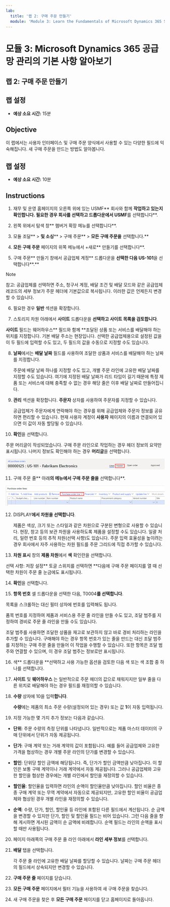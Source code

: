 ```yaml
---
lab:
  title: '랩 2: 구매 주문 만들기'
  module: 'Module 3: Learn the Fundamentals of Microsoft Dynamics 365 Supply Chain Management'
---
```


# 모듈 3: Microsoft Dynamics 365 공급망 관리의 기본 사항 알아보기

## 랩 2: 구매 주문 만들기

## 랩 설정

   - **예상 소요 시간:** 15분

## Objective

이 랩에서는 사용자 인터페이스 및 구매 주문 양식에서 사용할 수 있는 다양한 필드에 익숙해집니다. 새 구매 주문을 만드는 방법도 알아봅니다.


## 랩 설정

   - **예상 소요 시간:** 10분

## Instructions

1. 재무 및 운영 홈페이지의 오른쪽 위에 있는 USMF** 회사와 함께 **작업하고 있는지 확인합니다. 필요한 경우 회사를 선택하고 드롭다운에서 USMF**를 선택합니다**.

2. 왼쪽 위에서 탐색 창** 햄버거 확장 메뉴를 선택합니다**.

3. 모듈 조달** > **및 소싱**** > 구매 주문** > **모든 구매 주문을** 선택합니다.**

4. **모든 구매 주문** 페이지의 위쪽 메뉴에서 +새로** 만들기를 선택합니다**.

5. 구매 주문** 만들기 창에서 공급업체 계정** 드롭다운을 **선택한 다음 US-101**을 선택합니다**.**

> [!NOTE]
> 참고: 공급업체를 선택하면 주소, 청구서 계정, 배달 조건 및 배달 모드와 같은 공급업체 레코드의 세부 정보가 주문 헤더에 기본값으로 복사됩니다. 이러한 값은 언제든지 변경할 수 있습니다.

6. 필요한 경우 **일반** 섹션을 확장합니다.

7. 스토리지 차원 아래에서 **사이트** 드롭다운을 **선택하고 사이트 목록을 검토합니다**.

**사이트** 필드는 웨어하우스** 필드와 함께 **조달된 상품 또는 서비스를 배달해야 하는 위치를 지정합니다. 기본 배달 주소는 현장입니다. 선택한 공급업체용으로 설정된 값을 이 두 필드에 입력할 수도 있고, 두 필드의 값을 수동으로 지정할 수도 있습니다.

8. **날짜**에서는 **배달 날짜** 필드를 사용하여 조달한 상품과 서비스를 배달해야 하는 날짜를 지정합니다.

    주문에 배달 날짜 하나를 지정할 수도 있고, 개별 주문 라인에 고유한 배달 날짜를 지정할 수도 있습니다. 여기에 지정된 배달 날짜가 리드 타임이 길기 때문에 특정 제품 또는 서비스에 대해 충족할 수 없는 경우 해당 줄은 이후 배달 날짜로 만들어집니다.

9. **관리** 섹션을 확장합니다. **주문자** 상자를 사용하여 주문자를 지정할 수 있습니다.

    공급업체가 주문자에게 연락해야 하는 경우를 위해 공급업체와 주문자 정보를 공유하면 편리할 수 있습니다. 현재 사용자 계정이 **사용자** 페이지의 이름과 연결되어 있으면 이 값이 자동 할당될 수 있습니다.

10. **확인**을 선택합니다.

주문 머리글이 작성되었습니다. 구매 주문 라인으로 작업하는 경우 헤더 정보의 요약만 표시됩니다. 나머지 정보도 확인해야 하는 경우 **머리글**을 선택합니다.

![주문 정보의 요약이 표시되는 주문 헤더를 보여 주는 스크린샷. 머리글이라는 단어가 강조 표시됩니다.](./media/03-learn-the-fundamentals-of-dynamics-365-supply-chain-management-17.png)

11. 구매 주문 줄** 아래**의 메뉴에서 구매 주문 줄을** 선택합니다**.

![구매 주문 라인을 보여 주는 스크린샷](./media/03-learn-the-fundamentals-of-dynamics-365-supply-chain-management-18.png)

12. DISPLAY**에서 **차원을** 선택합니다**.

    제품은 색상, 크기 또는 스타일과 같은 차원으로 구분된 변형으로 사용할 수 있습니다. 현장, 창고 등의 보관 차원을 사용하도록 제품을 설정할 수도 있습니다. 일괄 처리, 일련 번호 등의 추적 차원(선택 사항)도 있습니다. 주문 입력 효율성을 높이려는 경우 회사에서 자주 사용하는 차원 필드를 주문 그리드에 직접 추가할 수 있습니다.

13. **차원 표시** 창의 **제품 차원**에서 **색** 확인란을 선택합니다.

선택 사항: 저장 설정** 토글 스위치를 선택하면 **다음에 구매 주문 페이지를 열 때 선택한 차원이 주문 줄 눈금에도 표시됩니다.

14. **확인**을 선택합니다.

15. **항목 번호** 셀 드롭다운을 선택한 다음, T0004**를 선택합니다**.

목록을 스크롤하는 대신 필터 상자에 번호를 입력해도 됩니다.

품목 번호를 지정하여 제품과 서비스용 주문 줄 라인을 만들 수도 있고, 조달 범주를 지정하여 경비로 주문 줄 라인을 만들 수도 있습니다.

조달 범주를 사용하면 조달한 상품을 재고로 보관하지 않고 바로 경비 처리하는 라인을 추가할 수 있습니다. 구매해야 하는 경우 항목 번호가 있는 줄을 만드는 대신 조달 범주를 지정하는 구매 주문 줄을 만들어 이 작업을 수행할 수 있습니다. 또한 항목은 조달 범주와 연결할 수 있으며, 이 경우 조달 범주는 정보로만 표시됩니다.

16. 색** 드롭다운을 **선택하고 사용 가능한 옵션을 검토한 다음 색 또는 색 조합 중 하나를 선택합니다.

17. **사이트** 및 **웨어하우스** 는 일반적으로 주문 헤더의 값으로 채워지지만 일부 줄을 다른 위치로 배달해야 하는 경우 필드를 재정의할 수 있습니다.

18. **수량** 상자에 10을 입력**합니다**.

    **수량**에는 제품의 최소 주문 수량(설정되어 있는 경우) 또는 값 **1**이 자동 입력됩니다.

19. 지정 가능한 몇 가지 추가 정보는 다음과 같습니다.

- **단위**: 주문 수량의 측정 단위를 나타냅니다. 일반적으로는 제품 마스터 데이터의 구매 단위에서 단위가 자동 제공됩니다.

- **단가**: 구매 계약 또는 거래 계약의 값이 포함됩니다. 예를 들어 공급업체와 고유한 가격을 협상하는 경우 개별 주문 라인의 단가를 변경할 수 있습니다.

- **할인**: 단위당 할인 금액에 해당됩니다. 즉, 단가가 할인 금액만큼 낮아집니다. 이 할인은 보통 구매 계약이나 거래 계약에서 자동 제공됩니다. 그러나 공급업체와 고유한 할인을 협상한 경우에는 개별 라인에서 할인을 재정의할 수 있습니다.

- **할인율**: 할인율을 입력하면 라인의 순액이 할인율만큼 낮아집니다. 할인 비율은 종종 구매 계약 또는 무역 계약에서 자동으로 제공되지만, 고유한 할인 비율이 공급업체와 협상된 경우 개별 라인을 재정의할 수 있습니다.

- **순액**: 수량, 단가, 할인, 할인율 등 라인에 포함된 다른 필드에서 계산됩니다. 순 금액을 변경할 수 있지만 단가, 할인 및 할인율 필드는 비어 있습니다. 그런 다음 줄을 향해 게시하면 게시된 금액이 순 금액에 비례합니다. 순액 필드는 라인의 순액을 표시할 때만 사용됩니다.

20. 페이지 아래쪽의 구매 주문 줄 라인 아래에서 **라인 세부 정보**를 선택합니다.

21. **배달** 탭을 선택합니다.

    각 주문 줄 라인에 고유한 배달 날짜를 할당할 수 있습니다. 날짜는 구매 주문 헤더의 필드에서 상속되지만 변경할 수 있습니다.

22. **구매 주문 줄** 페이지를 닫습니다.

23. **모든 구매 주문** 페이지에서 필터 기능을 사용하여 새 구매 주문을 찾습니다.

24. 새 구매 주문을 찾은 후 **모든 구매 주문** 페이지를 닫고 홈페이지로 돌아옵니다.

